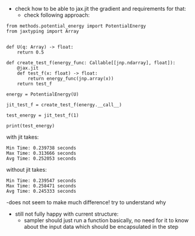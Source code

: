 - check how to be able to jax.jit the gradient and requirements for that:
  - check following approach:

```
from methods.potential_energy import PotentialEnergy
from jaxtyping import Array


def U(q: Array) -> float:
    return 0.5

def create_test_f(energy_func: Callable[[jnp.ndarray], float]):
    @jax.jit
    def test_f(x: float) -> float:
        return energy_func(jnp.array(x))
    return test_f

energy = PotentialEnergy(U)

jit_test_f = create_test_f(energy.__call__)

test_energy = jit_test_f(1)

print(test_energy)
```

with jit takes:
```
Min Time: 0.239738 seconds
Max Time: 0.313666 seconds
Avg Time: 0.252053 seconds
```

without jit takes:
```
Min Time: 0.239547 seconds
Max Time: 0.258471 seconds
Avg Time: 0.245333 seconds
```
-does not seem to make much difference! try to understand why

- still not fully happy with current structure:
  - sampler should just run a function basically, no need for it to know about the input data which should be encapsulated in the step